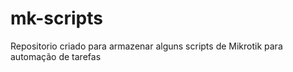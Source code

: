 # mk-scripts

Repositorio criado para armazenar alguns scripts de Mikrotik para automação de tarefas
